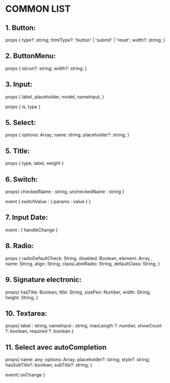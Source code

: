 # **COMMON LIST**

## 1. Button:         
props {
  type?: string;
  htmlType?: 'button' | 'submit' | 'reset';
  width?: string;
}

## 2. ButtonMenu:
props {
  isIcon?: string;
  width?: string;
}

## 3. Input:
props {
  label,
  placeholder,
  model,
  nameInput,
}

 
props {
  is,
  type
}

## 5. Select:
props {
 options: Array<object>;
  name: string;
  placeholder?: string;
}

## 5. Title:
props {
 type,
 label,
 weight
}

## 6. Switch:
props{
  checkedName : string,
  uncheckedName : string
}

event {
  switchValue : {
    params : value
  }
}

## 7. Input Date:
event : {
  handleChange
}
## 8. Radio:
props {
    radioDefaultCheck: String,
    disabled: Boolean,
    element: Array <any>,
    name: String,
    align: String,
    classLabelRadio: String,
    defaultClass: String,
}

## 9. Signature electronic:
props{
    hasTitle: Boolean,
    title: String,
    sizePen: Number,
    width: String,
    height: String,
}

## 10. Textarea:
props{
  label : string,
  nameInput : string,
  maxLength ?: number,
  showCount ?: boolean,
  required ?: boolean 
}

## 11. Select avec autoCompletion
props{
    name: any;
    options: Array<SelectProps>;
    placeholder?: string;
    style?: string;
    hasSubTitle?: boolean;
    subTitle?: string;
}

event{
  onChange
}
